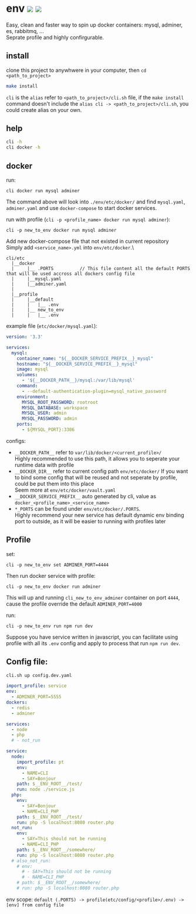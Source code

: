 # env ![](https://github.com/luanphandinh/env/workflows/workspace/badge.svg) ![](https://github.com/luanphandinh/env/workflows/cli/badge.svg)
Easy, clean and faster way to spin up docker containers: mysql, adminer, es, rabbitmq, ...\
Seprate profile and highly confirgurable.

## install
clone this project to anywhwere in your computer, then `cd <path_to_project>`
```bash
make install
```
`cli` is the `alias` refer to `<path_to_project>/cli.sh` file, if the `make install` command doesn't include the `alias cli -> <path_to_project>/cli.sh`, you could create alias on your own.

## help
```bash
cli -h
cli docker -h
```

## docker
run:
```
cli docker run mysql adminer
```
The command above will look into `./env/etc/docker/` and find `mysql.yaml`, `adminer.yaml` and use `docker-compose` to start docker services.

run with profile (`cli -p <profile_name> docker run mysql adminer`):
```
cli -p new_to_env docker run mysql adminer
```

Add new docker-compose file that not existed in current repository\
Simply add `<service_name>.yml` into `env/etc/docker`.\
```
cli/etc
  |__docker
  |     |__ .PORTS          // This file content all the default PORTS that will be used accross all dockers config file
  |     |__mysql.yaml
  |     |__adminer.yaml
  |
  |__profile
  |     |__default
  |     |   |__ .env
  |     |__ new_to_env
  |     |   |__ .env
```

example file (`etc/docker/mysql.yaml`):
```yaml
version: '3.3'

services:
  mysql:
    container_name: "${__DOCKER_SERVICE_PREFIX__}_mysql"
    hostname: "${__DOCKER_SERVICE_PREFIX__}_mysql"
    image: mysql
    volumes:
      - '${__DOCKER_PATH__}/mysql:/var/lib/mysql'
    command:
      - --default-authentication-plugin=mysql_native_password
    environment:
      MYSQL_ROOT_PASSWORD: rootroot
      MYSQL_DATABASE: workspace
      MYSQL_USER: admin
      MYSQL_PASSWORD: admin
    ports:
      - ${MYSQL_PORT}:3306
```

configs:
* `__DOCKER_PATH__` refer to `var/lib/docker/<current_profile>/`\
Highly recommended to use this path, it allows you to seperate your runtime data with profile
* `__DOCKER_DIR__` refer to current config path `env/etc/docker/`
If you want to bind some config that will be reused and not seperate by profile, could be put them into this place\
Seem more at `env/etc/docker/vault.yaml`
* `__DOCKER_SERVICE_PREFIX__` auto generated by cli, value as `docker_<profile_name>_<service_name>`
* `*_PORTS` can be found under `env/etc/docker/.PORTS`.\
Highly recommend your new service has default dynamic env binding port to outside, as it will be easier to running with profiles later

## Profile

set:
```
cli -p new_to_env set ADMINER_PORT=4444
```

Then run docker service with profile:
```
cli -p new_to_env docker run adminer
```
This will up and running `cli_new_to_env_adminer` container on port `4444`, cause the profile override the default `ADMINER_PORT=4000`

run:
```
cli -p new_to_env run npm run dev
```

Suppose you have service written in javascript, you can facilitate using profile with all its `.env` config and apply to process that run `npm run dev`.

## Config file:
```bash
cli.sh up config.dev.yaml
```

```yaml
import_profile: service
env:
  - ADMINER_PORT=5555
dockers:
  - redis
  - adminer

services:
  - node
  - php
  # - not_run

service:
  node:
    import_profile: pt
    env:
      - NAME=CLI
      - SAY=Bonjour
    path: $__ENV_ROOT__/test/
    run: node ./service.js
  php:
    env:
      - SAY=Bonjour
      - NAME=CLI_PHP
    path: $__ENV_ROOT__/test/
    run: php -S localhost:8080 router.php
  not_run:
    env:
      - SAY=This should not be running
      - NAME=CLI_PHP
    path: $__ENV_ROOT__/somewhere/
    run: php -S localhost:8080 router.php
  # also_not_run:
    # env:
      # - SAY=This should not be running
      # - NAME=CLI_PHP
    # path: $__ENV_ROOT__/somewhere/
    # run: php -S localhost:8080 router.php
```

env scope:
`default (.PORTS) -> profile(etc/config/<profile>/.env) -> [env] from config file`
